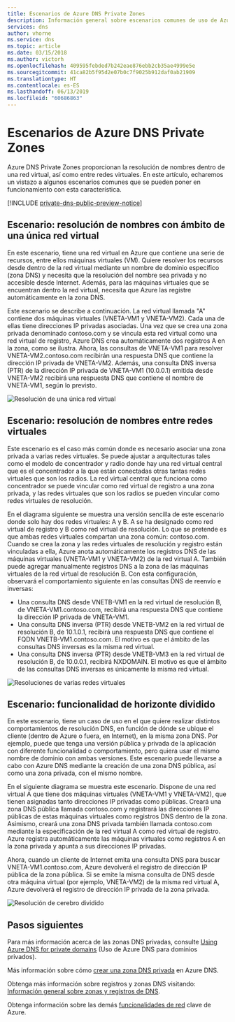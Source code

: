 ```yaml
---
title: Escenarios de Azure DNS Private Zones
description: Información general sobre escenarios comunes de uso de Azure DNS Private Zones.
services: dns
author: vhorne
ms.service: dns
ms.topic: article
ms.date: 03/15/2018
ms.author: victorh
ms.openlocfilehash: 409595febded7b242eae876ebb2cb35ae4999e5e
ms.sourcegitcommit: 41ca82b5f95d2e07b0c7f9025b912daf0ab21909
ms.translationtype: HT
ms.contentlocale: es-ES
ms.lasthandoff: 06/13/2019
ms.locfileid: "60686863"
---
```

# <a name="azure-dns-private-zones-scenarios"></a>Escenarios de Azure DNS Private Zones
Azure DNS Private Zones proporcionan la resolución de nombres dentro de una red virtual, así como entre redes virtuales. En este artículo, echaremos un vistazo a algunos escenarios comunes que se pueden poner en funcionamiento con esta característica. 

[!INCLUDE [private-dns-public-preview-notice](../../includes/private-dns-public-preview-notice.md)]

## <a name="scenario-name-resolution-scoped-to-a-single-virtual-network"></a>Escenario: resolución de nombres con ámbito de una única red virtual
En este escenario, tiene una red virtual en Azure que contiene una serie de recursos, entre ellos máquinas virtuales (VM). Quiere resolver los recursos desde dentro de la red virtual mediante un nombre de dominio específico (zona DNS) y necesita que la resolución del nombre sea privada y no accesible desde Internet. Además, para las máquinas virtuales que se encuentran dentro la red virtual, necesita que Azure las registre automáticamente en la zona DNS. 

Este escenario se describe a continuación. La red virtual llamada "A" contiene dos máquinas virtuales (VNETA-VM1 y VNETA-VM2). Cada una de ellas tiene direcciones IP privadas asociadas. Una vez que se crea una zona privada denominado contoso.com y se vincula esta red virtual como una red virtual de registro, Azure DNS crea automáticamente dos registros A en la zona, como se ilustra. Ahora, las consultas de VNETA-VM1 para resolver VNETA-VM2.contoso.com recibirán una respuesta DNS que contiene la dirección IP privada de VNETA-VM2. Además, una consulta DNS inversa (PTR) de la dirección IP privada de VNETA-VM1 (10.0.0.1) emitida desde VNETA-VM2 recibirá una respuesta DNS que contiene el nombre de VNETA-VM1, según lo previsto. 

![Resolución de una única red virtual](./media/private-dns-scenarios/single-vnet-resolution.png)

## <a name="scenario-name-resolution-across-virtual-networks"></a>Escenario: resolución de nombres entre redes virtuales

Este escenario es el caso más común donde es necesario asociar una zona privada a varias redes virtuales. Se puede ajustar a arquitecturas tales como el modelo de concentrador y radio donde hay una red virtual central que es el concentrador a la que están conectadas otras tantas redes virtuales que son los radios. La red virtual central que funciona como concentrador se puede vincular como red virtual de registro a una zona privada, y las redes virtuales que son los radios se pueden vincular como redes virtuales de resolución. 

En el diagrama siguiente se muestra una versión sencilla de este escenario donde solo hay dos redes virtuales: A y B. A se ha designado como red virtual de registro y B como red virtual de resolución. Lo que se pretende es que ambas redes virtuales compartan una zona común: contoso.com. Cuando se crea la zona y las redes virtuales de resolución y registro están vinculadas a ella, Azure anota automáticamente los registros DNS de las máquinas virtuales (VNETA-VM1 y VNETA-VM2) de la red virtual A. También puede agregar manualmente registros DNS a la zona de las máquinas virtuales de la red virtual de resolución B. Con esta configuración, observará el comportamiento siguiente en las consultas DNS de reenvío e inversas:
* Una consulta DNS desde VNETB-VM1 en la red virtual de resolución B, de VNETA-VM1.contoso.com, recibirá una respuesta DNS que contiene la dirección IP privada de VNETA-VM1.
* Una consulta DNS inversa (PTR) desde VNETB-VM2 en la red virtual de resolución B, de 10.1.0.1, recibirá una respuesta DNS que contiene el FQDN VNETB-VM1.contoso.com. El motivo es que el ámbito de las consultas DNS inversas es la misma red virtual. 
* Una consulta DNS inversa (PTR) desde VNETB-VM3 en la red virtual de resolución B, de 10.0.0.1, recibirá NXDOMAIN. El motivo es que el ámbito de las consultas DNS inversas es únicamente la misma red virtual. 


![Resoluciones de varias redes virtuales](./media/private-dns-scenarios/multi-vnet-resolution.png)

## <a name="scenario-split-horizon-functionality"></a>Escenario: funcionalidad de horizonte dividido

En este escenario, tiene un caso de uso en el que quiere realizar distintos comportamientos de resolución DNS, en función de dónde se ubique el cliente (dentro de Azure o fuera, en Internet), en la misma zona DNS. Por ejemplo, puede que tenga una versión pública y privada de la aplicación con diferente funcionalidad o comportamiento, pero quiera usar el mismo nombre de dominio con ambas versiones. Este escenario puede llevarse a cabo con Azure DNS mediante la creación de una zona DNS pública, así como una zona privada, con el mismo nombre.

En el siguiente diagrama se muestra este escenario. Dispone de una red virtual A que tiene dos máquinas virtuales (VNETA-VM1 y VNETA-VM2), que tienen asignadas tanto direcciones IP privadas como públicas. Creará una zona DNS pública llamada contoso.com y registrará las direcciones IP públicas de estas máquinas virtuales como registros DNS dentro de la zona. Asimismo, creará una zona DNS privada también llamada contoso.com mediante la especificación de la red virtual A como red virtual de registro. Azure registra automáticamente las máquinas virtuales como registros A en la zona privada y apunta a sus direcciones IP privadas.

Ahora, cuando un cliente de Internet emita una consulta DNS para buscar VNETA-VM1.contoso.com, Azure devolverá el registro de dirección IP pública de la zona pública. Si se emite la misma consulta de DNS desde otra máquina virtual (por ejemplo, VNETA-VM2) de la misma red virtual A, Azure devolverá el registro de dirección IP privada de la zona privada. 

![Resolución de cerebro dividido](./media/private-dns-scenarios/split-brain-resolution.png)

## <a name="next-steps"></a>Pasos siguientes
Para más información acerca de las zonas DNS privadas, consulte [Using Azure DNS for private domains](private-dns-overview.md) (Uso de Azure DNS para dominios privados).

Más información sobre cómo [crear una zona DNS privada](./private-dns-getstarted-powershell.md) en Azure DNS.

Obtenga más información sobre registros y zonas DNS visitando: [Información general sobre zonas y registros de DNS](dns-zones-records.md).

Obtenga información sobre las demás [funcionalidades de red](../networking/networking-overview.md) clave de Azure.

